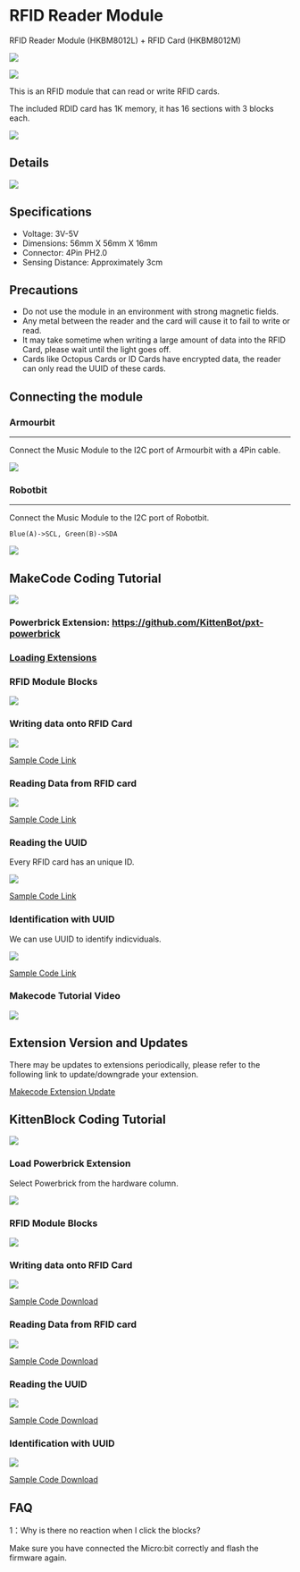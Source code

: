 # RFID Reader Module

RFID Reader Module (HKBM8012L) + RFID Card (HKBM8012M)

![](./images/10_04.png)

![](./images/10_05.png)

This is an RFID module that can read or write RFID cards.

The included RDID card has 1K memory, it has 16 sections with 3 blocks each.

![](./images/IMG_2583.GIF)

## Details

![](./images/10_03.png)

## Specifications

- Voltage: 3V-5V
- Dimensions: 56mm X 56mm X 16mm
- Connector: 4Pin PH2.0
- Sensing Distance: Approximately 3cm

## Precautions

- Do not use the module in an environment with strong magnetic fields.
- Any metal between the reader and the card will cause it to fail to write or read.
- It may take sometime when writing a large amount of data into the RFID Card, please wait until the light goes off.
- Cards like Octopus Cards or ID Cards have encrypted data, the reader can only read the UUID of these cards.

## Connecting the module

### Armourbit

---

Connect the Music Module to the I2C port of Armourbit with a 4Pin cable.

![](./images/rfid_wire.png)

### Robotbit

--- 
Connect the Music Module to the I2C port of Robotbit.

    Blue(A)->SCL, Green(B)->SDA

![](./images/rfid_wire1.png)

## MakeCode Coding Tutorial

![](./images/mcbanner.png)

### Powerbrick Extension: https://github.com/KittenBot/pxt-powerbrick

### [Loading Extensions](../../Makecode/powerBrickMC)

### RFID Module Blocks

![](./images/rfidblocks.png)

### Writing data onto RFID Card

![](./images/rfidwrite.png)

[Sample Code Link](https://makecode.microbit.org/_XdP0Pye1rFA0)

### Reading Data from RFID card

![](./images/rfidread.png)

[Sample Code Link](https://makecode.microbit.org/_TEz6D45qgDaa)

### Reading the UUID

Every RFID card has an unique ID.

![](./images/uidread.png)

[Sample Code Link](https://makecode.microbit.org/_a6wiKdUqWaXL)

### Identification with UUID

We can use UUID to identify indicviduals.

![](./images/uididentify.png)

[Sample Code Link](https://makecode.microbit.org/_c4rcrE76Tc6Y)

### Makecode Tutorial Video

[![](./images/rfidtut.png)](https://www.youtube.com/watch?v=r1B6l7xK7So)

## Extension Version and Updates

There may be updates to extensions periodically, please refer to the following link to update/downgrade your extension.

[Makecode Extension Update](../../../Makecode/makecode_extensionUpdate)

## KittenBlock Coding Tutorial

![](./images/kbbanner.png)

### Load Powerbrick Extension

Select Powerbrick from the hardware column.

![](./kbimages/addextension.png)

### RFID Module Blocks

![](./kbimages/kbrfidblocks.png)

### Writing data onto RFID Card

![](./kbimages/rfidwrite.png)

[Sample Code Download](https://bit.ly/PowerbrickM8_01sb3)

### Reading Data from RFID card

![](./kbimages/rfidread.png)

[Sample Code Download](https://bit.ly/PowerbrickM8_02sb3)

### Reading the UUID

![](./kbimages/uidread.png)

[Sample Code Download](https://bit.ly/PowerbrickM8_03sb3)

### Identification with UUID

![](./kbimages/uididentify.png)
    
[Sample Code Download](https://bit.ly/PowerbrickM8_04sb3)

## FAQ

1：Why is there no reaction when I click the blocks?

Make sure you have connected the Micro:bit correctly and flash the firmware again.